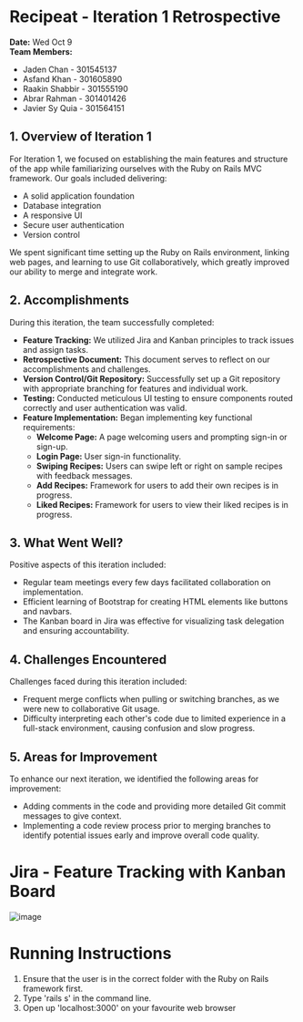 # Recipeat - Iteration 1 Retrospective

**Date:** Wed Oct 9  
**Team Members:**
- Jaden Chan - 301545137
- Asfand Khan - 301605890
- Raakin Shabbir - 301555190
- Abrar Rahman - 301401426
- Javier Sy Quia - 301564151

## 1. Overview of Iteration 1
For Iteration 1, we focused on establishing the main features and structure of the app while familiarizing ourselves with the Ruby on Rails MVC framework. Our goals included delivering:
- A solid application foundation
- Database integration
- A responsive UI
- Secure user authentication
- Version control

We spent significant time setting up the Ruby on Rails environment, linking web pages, and learning to use Git collaboratively, which greatly improved our ability to merge and integrate work.

## 2. Accomplishments
During this iteration, the team successfully completed:
- **Feature Tracking:** We utilized Jira and Kanban principles to track issues and assign tasks.
- **Retrospective Document:** This document serves to reflect on our accomplishments and challenges.
- **Version Control/Git Repository:** Successfully set up a Git repository with appropriate branching for features and individual work.
- **Testing:** Conducted meticulous UI testing to ensure components routed correctly and user authentication was valid.
- **Feature Implementation:** Began implementing key functional requirements:
  - **Welcome Page:** A page welcoming users and prompting sign-in or sign-up.
  - **Login Page:** User sign-in functionality.
  - **Swiping Recipes:** Users can swipe left or right on sample recipes with feedback messages.
  - **Add Recipes:** Framework for users to add their own recipes is in progress.
  - **Liked Recipes:** Framework for users to view their liked recipes is in progress.

## 3. What Went Well?
Positive aspects of this iteration included:
- Regular team meetings every few days facilitated collaboration on implementation.
- Efficient learning of Bootstrap for creating HTML elements like buttons and navbars.
- The Kanban board in Jira was effective for visualizing task delegation and ensuring accountability.

## 4. Challenges Encountered
Challenges faced during this iteration included:
- Frequent merge conflicts when pulling or switching branches, as we were new to collaborative Git usage.
- Difficulty interpreting each other's code due to limited experience in a full-stack environment, causing confusion and slow progress.

## 5. Areas for Improvement
To enhance our next iteration, we identified the following areas for improvement:
- Adding comments in the code and providing more detailed Git commit messages to give context.
- Implementing a code review process prior to merging branches to identify potential issues early and improve overall code quality.


# Jira - Feature Tracking with Kanban Board
![image](https://github.com/user-attachments/assets/2f9d86f6-d8a0-449c-84e3-928cfa73e12c)

# Running Instructions
1. Ensure that the user is in the correct folder with the Ruby on Rails framework first.
2. Type 'rails s' in the command line.
3. Open up 'localhost:3000' on your favourite web browser
